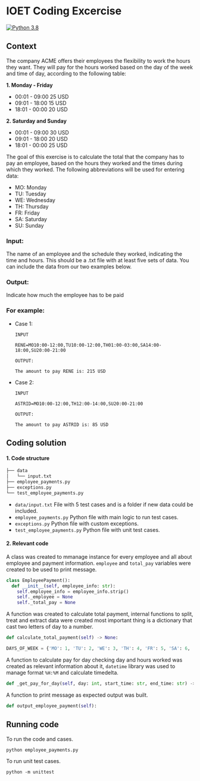 # IOET Coding Excercise
[![Python 3.8](https://img.shields.io/badge/python-3.8-green.svg)](https://www.python.org/downloads/release/python-380/)
## Context

The company ACME offers their employees the flexibility to work the hours they want. They will pay for the hours worked based on the day of the week and time of day, according to the following table:

**1. Monday - Friday**
  * 00:01 - 09:00 25 USD
  * 09:01 - 18:00 15 USD
  * 18:01 - 00:00 20 USD

**2. Saturday and Sunday**
  * 00:01 - 09:00 30 USD
  * 09:01 - 18:00 20 USD
  * 18:01 - 00:00 25 USD

The goal of this exercise is to calculate the total that the company has to pay an employee, based on the hours they worked and the times during which they worked. The following abbreviations will be used for entering data:

* MO: Monday
* TU: Tuesday
* WE: Wednesday
* TH: Thursday
* FR: Friday
* SA: Saturday
* SU: Sunday

### Input:

The name of an employee and the schedule they worked, indicating the time and hours. This should be a .txt file with at least five sets of data. You can include the data from our two examples below.

### Output:

Indicate how much the employee has to be paid

### For example:

* Case 1:

  ```
  INPUT

  RENE=MO10:00-12:00,TU10:00-12:00,TH01:00-03:00,SA14:00-18:00,SU20:00-21:00

  OUTPUT:

  The amount to pay RENE is: 215 USD
  ```

* Case 2:
  
  ```
  INPUT

  ASTRID=MO10:00-12:00,TH12:00-14:00,SU20:00-21:00

  OUTPUT:

  The amount to pay ASTRID is: 85 USD
  ```
## Coding solution

#### 1. Code structure

```bash
├── data
│   └── input.txt
├── employee_payments.py
├── exceptions.py
└── test_employee_payments.py
```

* ```data/input.txt``` File with 5 test cases and is a folder if new data could be included.
* ```employee_payments.py``` Python file with main logic to run test cases.
* ```exceptions.py``` Python file with custom exceptions.
* ```test_employee_payments.py``` Python file with unit test cases.

#### 2. Relevant code

A class was created to mmanage instance for every employee and all about employee and payment information. ```employee``` and ```total_pay``` variables were created to be used to print message.

```python
class EmployeePayment():
  def __init__(self, employee_info: str):
    self.employee_info = employee_info.strip()
    self._employee = None
    self._total_pay = None
```

A function was created to calculate total payment, internal functions to split, treat and extract data were created most important thing is a dictionary that cast two letters of day to a number.

```python
def calculate_total_payment(self) -> None:
```
```python
DAYS_OF_WEEK = {'MO': 1, 'TU': 2, 'WE': 3, 'TH': 4, 'FR': 5, 'SA': 6, 'SU': 7}
```

A function to calculate pay for day checking day and hours worked was created as relevant information about it, ```datetime``` library was used to manage format ```%H:%M``` and calculate timedelta.

```python
def _get_pay_for_day(self, day: int, start_time: str, end_time: str) -> int:
```

A function to print message as expected output was built.

```python
def output_employee_payment(self):
```

## Running code

To run the code and cases.

```bash
python employee_payments.py
```

To run unit test cases.

```
python -m unittest
```
